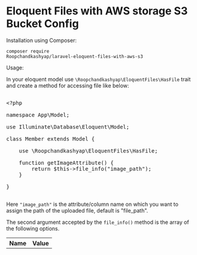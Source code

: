 # Eloquent Files with AWS storage S3 Bucket Config

Installation using Composer:

<code>composer require Roopchandkashyap/laravel-eloquent-files-with-aws-s3</code>


Usage: 

In your eloquent model use `\Roopchandkashyap\EloquentFiles\HasFile` trait and create a method for accessing file like below:

<pre>

&lt;?php

namespace App\Model;

use Illuminate\Database\Eloquent\Model;

class Member extends Model {

	use \Roopchandkashyap\EloquentFiles\HasFile;

	function getImageAttribute() {
		return $this->file_info("image_path");
	}

}

</pre>

Here `"image_path"` is the attribute/column name on which you want to assign the path of the uploaded file, default is "file_path".

The second argument accepted by the `file_info()` method is the array of the following options.

<table>
	<tr>
		<th>
			Name
		</td>
		<th>
			Value
		</th>
	<tr>
</table>
